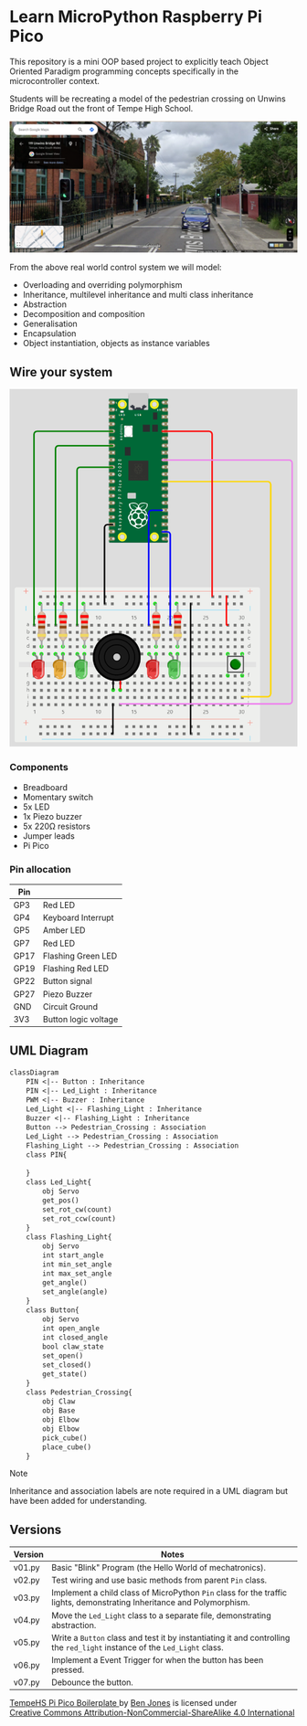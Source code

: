 # Learn MicroPython Raspberry Pi Pico

This repository is a mini OOP based project to explicitly teach Object Oriented Paradigm programming concepts specifically in the microcontroller context.

Students will be recreating a model of the pedestrian crossing on Unwins Bridge Road out the front of Tempe High School.

![A street view image of the system we will be modeling](/images/real_world_situation.png "The traffic lights, pedestrian warning lights, pedestrian button and control system.")

From the above real world control system we will model:

- Overloading and overriding polymorphism
- Inheritance, multilevel inheritance and multi class inheritance
- Abstraction
- Decomposition and composition
- Generalisation
- Encapsulation
- Object instantiation, objects as instance variables

## Wire your system

![A prototype of the model](/images/prototype_model.png "Use the below components to wire this model.")

### Components

- Breadboard
- Momentary switch
- 5x LED
- 1x Piezo buzzer
- 5x 220Ω resistors
- Jumper leads
- Pi Pico

### Pin allocation

| Pin  |                      |
| ---- | -------------------- |
| GP3  | Red LED              |
| GP4  | Keyboard Interrupt   |
| GP5  | Amber LED            |
| GP7  | Red LED              |
| GP17 | Flashing Green LED   |
| GP19 | Flashing Red LED     |
| GP22 | Button signal        |
| GP27 | Piezo Buzzer         |
| GND  | Circuit Ground       |
| 3V3  | Button logic voltage |

## UML Diagram

```mermaid
classDiagram
    PIN <|-- Button : Inheritance
    PIN <|-- Led_Light : Inheritance
    PWM <|-- Buzzer : Inheritance
    Led_Light <|-- Flashing_Light : Inheritance
    Buzzer <|-- Flashing_Light : Inheritance
    Button --> Pedestrian_Crossing : Association
    Led_Light --> Pedestrian_Crossing : Association
    Flashing_Light --> Pedestrian_Crossing : Association
    class PIN{

    }
    class Led_Light{
        obj Servo
        get_pos()
        set_rot_cw(count)
        set_rot_ccw(count)
    }
    class Flashing_Light{
        obj Servo
        int start_angle
        int min_set_angle
        int max_set_angle
        get_angle()
        set_angle(angle)
    }
    class Button{
        obj Servo
        int open_angle
        int closed_angle
        bool claw_state
        set_open()
        set_closed()
        get_state()
    }
    class Pedestrian_Crossing{
        obj Claw
        obj Base
        obj Elbow
        obj Elbow
        pick_cube()
        place_cube()
    }
```

> [!Note]
> Inheritance and association labels are note required in a UML diagram but have been added for understanding.

## Versions

| Version | Notes                                                                                                                     |
| ------- | ------------------------------------------------------------------------------------------------------------------------- |
| v01.py  | Basic "Blink" Program (the Hello World of mechatronics).                                                                  |
| v02.py  | Test wiring and use basic methods from parent `Pin` class.                                                                |
| v03.py  | Implement a child class of MicroPython `Pin` class for the traffic lights, demonstrating Inheritance and Polymorphism.    |
| v04.py  | Move the `Led_Light` class to a separate file, demonstrating abstraction.                                                 |
| v05.py  | Write a `Button` class and test it by instantiating it and controlling the `red_light` instance of the `Led_Light` class. |
| v06.py  | Implement a Event Trigger for when the button has been pressed.                                                           |
| v07.py  | Debounce the button.                                                                                                      |

<p xmlns:cc="http://creativecommons.org/ns#" xmlns:dct="http://purl.org/dc/terms/"><a property="dct:title" rel="cc:attributionURL" href="https://github.com/TempeHS/TempeHS_PI_Pico_Boilerplate">TempeHS Pi Pico Boilerplate
</a> by <a rel="cc:attributionURL dct:creator" property="cc:attributionName" href="https://github.com/benpaddlejones">Ben Jones</a> is licensed under <a href="https://creativecommons.org/licenses/by-nc-sa/4.0/?ref=chooser-v1" target="_blank" rel="license noopener noreferrer" style="display:inline-block;">Creative Commons Attribution-NonCommercial-ShareAlike 4.0 International<img style="height:22px!important;margin-left:3px;vertical-align:text-bottom;" src="https://mirrors.creativecommons.org/presskit/icons/cc.svg?ref=chooser-v1" alt=""><img style="height:22px!important;margin-left:3px;vertical-align:text-bottom;" src="https://mirrors.creativecommons.org/presskit/icons/by.svg?ref=chooser-v1" alt=""><img style="height:22px!important;margin-left:3px;vertical-align:text-bottom;" src="https://mirrors.creativecommons.org/presskit/icons/nc.svg?ref=chooser-v1" alt=""><img style="height:22px!important;margin-left:3px;vertical-align:text-bottom;" src="https://mirrors.creativecommons.org/presskit/icons/sa.svg?ref=chooser-v1" alt=""></a></p>
